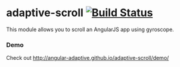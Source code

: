 # adaptive-scroll [![Build Status](https://travis-ci.org/angular-adaptive/adaptive-scroll.png?branch=master)](https://travis-ci.org/angular-adaptive/adaptive-scroll)

This module allows you to scroll an AngularJS app using gyroscope.

### Demo

Check out http://angular-adaptive.github.io/adaptive-scroll/demo/
